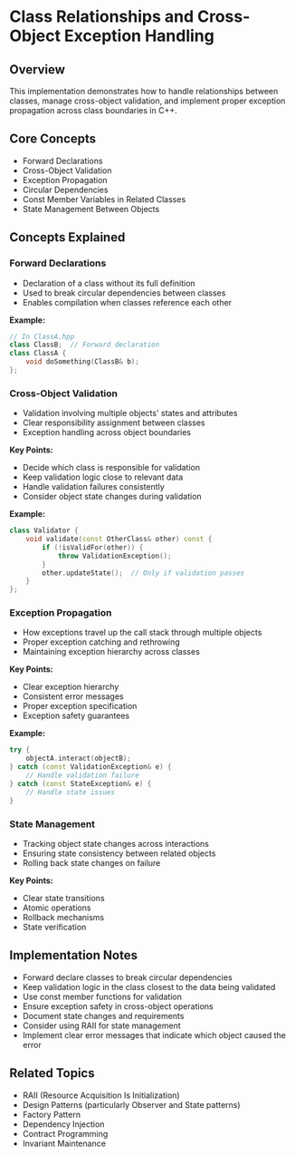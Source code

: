 # Class Relationships and Cross-Object Exception Handling

## Overview
This implementation demonstrates how to handle relationships between classes, manage cross-object validation, and implement proper exception propagation across class boundaries in C++.

## Core Concepts
- Forward Declarations
- Cross-Object Validation
- Exception Propagation
- Circular Dependencies
- Const Member Variables in Related Classes
- State Management Between Objects

## Concepts Explained

### Forward Declarations
- Declaration of a class without its full definition
- Used to break circular dependencies between classes
- Enables compilation when classes reference each other

**Example:**
```cpp
// In ClassA.hpp
class ClassB;  // Forward declaration
class ClassA {
    void doSomething(ClassB& b);
};
```

### Cross-Object Validation
- Validation involving multiple objects' states and attributes
- Clear responsibility assignment between classes
- Exception handling across object boundaries

**Key Points:**
- Decide which class is responsible for validation
- Keep validation logic close to relevant data
- Handle validation failures consistently
- Consider object state changes during validation

**Example:**
```cpp
class Validator {
    void validate(const OtherClass& other) const {
        if (!isValidFor(other)) {
            throw ValidationException();
        }
        other.updateState();  // Only if validation passes
    }
};
```

### Exception Propagation
- How exceptions travel up the call stack through multiple objects
- Proper exception catching and rethrowing
- Maintaining exception hierarchy across classes

**Key Points:**
- Clear exception hierarchy
- Consistent error messages
- Proper exception specification
- Exception safety guarantees

**Example:**
```cpp
try {
    objectA.interact(objectB);
} catch (const ValidationException& e) {
    // Handle validation failure
} catch (const StateException& e) {
    // Handle state issues
}
```

### State Management
- Tracking object state changes across interactions
- Ensuring state consistency between related objects
- Rolling back state changes on failure

**Key Points:**
- Clear state transitions
- Atomic operations
- Rollback mechanisms
- State verification

## Implementation Notes
- Forward declare classes to break circular dependencies
- Keep validation logic in the class closest to the data being validated
- Use const member functions for validation
- Ensure exception safety in cross-object operations
- Document state changes and requirements
- Consider using RAII for state management
- Implement clear error messages that indicate which object caused the error

## Related Topics
- RAII (Resource Acquisition Is Initialization)
- Design Patterns (particularly Observer and State patterns)
- Factory Pattern
- Dependency Injection
- Contract Programming
- Invariant Maintenance